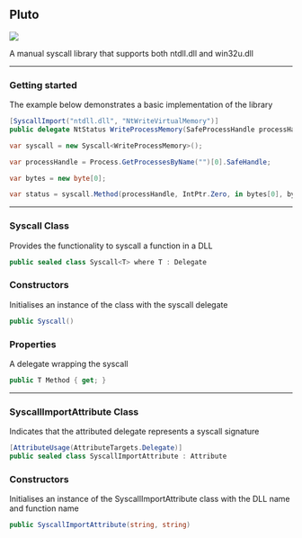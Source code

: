 ## Pluto

![](https://github.com/Dewera/Pluto/workflows/Continuous%20Integration/badge.svg)

A manual syscall library that supports both ntdll.dll and win32u.dll

---

### Getting started

The example below demonstrates a basic implementation of the library

```c#
[SyscallImport("ntdll.dll", "NtWriteVirtualMemory")]
public delegate NtStatus WriteProcessMemory(SafeProcessHandle processHandle, IntPtr address, in byte bytes, int size, out int bytesWritten);

var syscall = new Syscall<WriteProcessMemory>();

var processHandle = Process.GetProcessesByName("")[0].SafeHandle;

var bytes = new byte[0];

var status = syscall.Method(processHandle, IntPtr.Zero, in bytes[0], bytes.Length, out _);
```

---

### Syscall Class

Provides the functionality to syscall a function in a DLL

```c#
public sealed class Syscall<T> where T : Delegate
```

### Constructors

Initialises an instance of the class with the syscall delegate

```C#
public Syscall()
```

### Properties

A delegate wrapping the syscall

```c#
public T Method { get; }
```

---

### SyscallImportAttribute Class

Indicates that the attributed delegate represents a syscall signature

```c#
[AttributeUsage(AttributeTargets.Delegate)]
public sealed class SyscallImportAttribute : Attribute
```

### Constructors

Initialises an instance of the SyscallImportAttribute class with the DLL name and function name

```c#
public SyscallImportAttribute(string, string)
```
